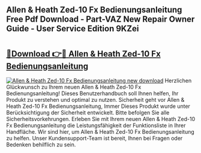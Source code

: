 ## Allen & Heath Zed-10 Fx Bedienungsanleitung Free Pdf Download - Part-VAZ New Repair Owner Guide - User Service Edition 9KZei

# <h2><a href="http://df3ttho.blite.top/?on=Allen+%26+Heath+Zed-10+Fx+Bedienungsanleitung">🔗Download 👉🔴 Allen & Heath Zed-10 Fx Bedienungsanleitung</a></h2>

[![Allen & Heath Zed-10 Fx Bedienungsanleitung new download](https://i.imgur.com/lujVjoI.png)](http://df3ttho.blite.top/?on=Allen+%26+Heath+Zed-10+Fx+Bedienungsanleitung)
Herzlichen Glückwunsch zu Ihrem neuen Allen & Heath Zed-10 Fx Bedienungsanleitung! Dieses Benutzerhandbuch soll Ihnen helfen, Ihr Produkt zu verstehen und optimal zu nutzen. Sicherheit geht vor Allen & Heath Zed-10 Fx Bedienungsanleitung, Immer Dieses Produkt wurde unter Berücksichtigung der Sicherheit entwickelt. Bitte befolgen Sie alle Sicherheitsvorkehrungen. Erleben Sie mit Ihrem neuen Allen & Heath Zed-10 Fx Bedienungsanleitung die Leistungsfähigkeit der Funktionsliste in Ihrer Handfläche. Wir sind hier, um Allen & Heath Zed-10 Fx Bedienungsanleitung zu helfen. Unser Kundensupport-Team ist bereit, Ihnen bei Fragen oder Bedenken behilflich zu sein.

